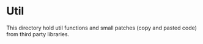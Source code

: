 # Util

This directory hold util functions and small patches (copy and pasted code) from third party libraries.